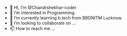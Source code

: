 - 👋 Hi, I’m @Chandrshekhar-coder
- 👀 I’m interested in Programming.
- 🌱 I’m currently learning b.tech from BBDNITM Lucknow.
- 💞️ I’m looking to collaborate on ...
- 📫 How to reach me ...

<!---
Chandrshekhar-coder/Chandrshekhar-coder is a ✨ special ✨ repository because its `README.md` (this file) appears on your GitHub profile.
You can click the Preview link to take a look at your changes.
--->
